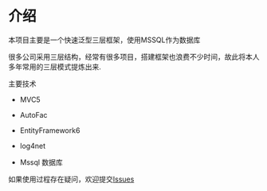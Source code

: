 介绍
================

本项目主要是一个快速泛型三层框架，使用MSSQL作为数据库

很多公司采用三层结构，经常有很多项目，搭建框架也浪费不少时间，故此将本人多年常用的三层模式提炼出来.


主要技术

* MVC5

* AutoFac

* EntityFramework6

* log4net

* Mssql 数据库


如果使用过程存在疑问，欢迎提交[Issues](https://github.com/taitans/Quick-Template/issues) 